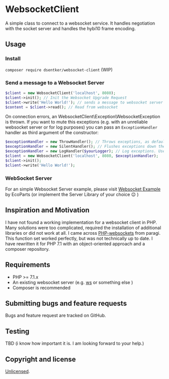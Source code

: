 # WebsocketClient
A simple class to connect to a websocket service. It handles negotiation with the socket server and handles the hybi10 frame encoding.

## Usage
### Install
```composer require dsentker/websocket-client``` (WIP)

### Send a message to a Websocket Server
```php
$client = new WebsocketClient('localhost', 8080);
$client->init(); // Init the Websocket Upgrade Request
$client->write('Hello World!'); // sends a message to websocket server
$content = $client->read(); // Read from websocket
```
On connection errors, an WebsocketClient\Exception\WebsocketException is thrown. If you want to mute this exceptions (e.g. with an unreliable websocket server or for log purposes) you can pass an ```ExceptionHandler``` handler as third argument of the constructor:
 ```php
 $exceptionHandler = new ThrowHandler(); // Throws exceptions, as default
 $exceptionHandler = new SilentHandler(); // Flushes exceptions down the toilet
 $exceptionHandler = new LogHandler($yourLogger); // Log exceptions. Use any PSR-3-compatible logger instance here.
 $client = new WebsocketClient('localhost', 8080, $exceptionHandler);
 $client->init();
 $client->write('Hello World!'); 

 ```

### WebSocket Server
For an simple Websocket Server example, please visit [Websocket Example](https://github.com/ecoparts/websocket-example) by EcoParts (or implement the Server Library of your choice 😉 ) 

## Inspiration and Motivation
I have not found a working implementation for a websocket client in PHP. Many solutions were too complicated, required the installation of additional libraries or did not work at all. I came across [PHP-websockets](https://github.com/paragi/PHP-websocket-client) from paragi. This function set worked perfectly, but was not technically up to date. I have rewritten it for PHP 7.1 with an object-oriented approach and a composer repository.

## Requirements
- PHP >= 7.1.x
- An existing websocket server (e.g. [ws](https://github.com/websockets/ws) or something else )
- Composer is recommended

## Submitting bugs and feature requests
Bugs and feature request are tracked on GitHub.

## Testing
TBD (i know how important it is. I am looking forward to your help.)

## Copyright and license
[Unlicensed](http://unlicense.org).
